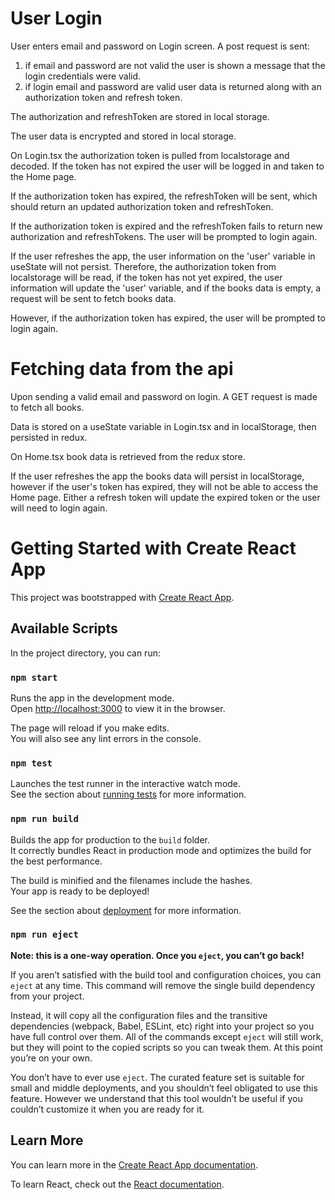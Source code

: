 # User Login

User enters email and password on Login screen.
A post request is sent:
1. if email and password are not valid the user is shown a message that the login credentials were valid.
2. if login email and password are valid user data is returned along with an authorization token and refresh token.

The authorization and refreshToken are stored in local storage.

The user data is encrypted and stored in local storage.

On Login.tsx the authorization token is pulled from localstorage and decoded.  If the token has not expired the user will be logged in and taken to the Home page.

If the authorization token has expired, the refreshToken will be sent, which should return an updated authorization token and refreshToken.  

If the authorization token is expired and the refreshToken fails to return new authorization and refreshTokens.  The user will be prompted to login again.

If the user refreshes the app, the user information on the 'user' variable in useState will not persist.  Therefore, the authorization token from localstorage will be read, if the token has not yet expired, the user information will update the 'user' variable, and if the books data is empty, a request will be sent to fetch books data.

However, if the authorization token has expired, the user will be prompted to login again.

# Fetching data from the api
Upon sending a valid email and password on login.  A GET request is made to fetch all books.

Data is stored on a useState variable in Login.tsx and in localStorage, then persisted in redux.

On Home.tsx book data is retrieved from the redux store.

If the user refreshes the app the books data will persist in localStorage, however if the user's token has expired, they will not be able to access the Home page.  Either a refresh token will update the expired token or the user will need to login again.




# Getting Started with Create React App

This project was bootstrapped with [Create React App](https://github.com/facebook/create-react-app).

## Available Scripts

In the project directory, you can run:

### `npm start`

Runs the app in the development mode.\
Open [http://localhost:3000](http://localhost:3000) to view it in the browser.

The page will reload if you make edits.\
You will also see any lint errors in the console.

### `npm test`

Launches the test runner in the interactive watch mode.\
See the section about [running tests](https://facebook.github.io/create-react-app/docs/running-tests) for more information.

### `npm run build`

Builds the app for production to the `build` folder.\
It correctly bundles React in production mode and optimizes the build for the best performance.

The build is minified and the filenames include the hashes.\
Your app is ready to be deployed!

See the section about [deployment](https://facebook.github.io/create-react-app/docs/deployment) for more information.

### `npm run eject`

**Note: this is a one-way operation. Once you `eject`, you can’t go back!**

If you aren’t satisfied with the build tool and configuration choices, you can `eject` at any time. This command will remove the single build dependency from your project.

Instead, it will copy all the configuration files and the transitive dependencies (webpack, Babel, ESLint, etc) right into your project so you have full control over them. All of the commands except `eject` will still work, but they will point to the copied scripts so you can tweak them. At this point you’re on your own.

You don’t have to ever use `eject`. The curated feature set is suitable for small and middle deployments, and you shouldn’t feel obligated to use this feature. However we understand that this tool wouldn’t be useful if you couldn’t customize it when you are ready for it.

## Learn More

You can learn more in the [Create React App documentation](https://facebook.github.io/create-react-app/docs/getting-started).

To learn React, check out the [React documentation](https://reactjs.org/).
